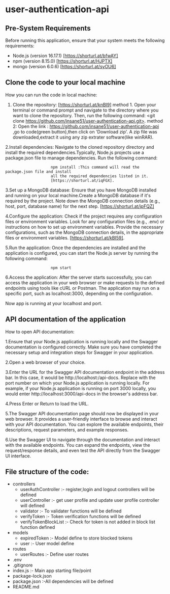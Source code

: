# user-authentication-api

## Pre-System Requirements

Before running this application, ensure that your system meets the following requirements:

- Node.js (version 16.17.1) [https://shorturl.at/bfwAY]
- npm (version 8.15.0) [https://shorturl.at/HJPTX]
- mongo (version 6.0.6) [https://shorturl.at/syOU6]

## Clone the code to your local machine

How you can run the code in local machine:
1. Clone the repository: [https://shorturl.at/knBI9]
        method 1. Open your terminal or command prompt and navigate to the directory where you want to clone the repository. Then, run the following command: <git         clone https://github.com/insane51/user-authentication-api.git>.
        method 2: Open the link : https://github.com/insane51/user-authentication-api ,go to code(green button),then click on 'Download zip'.
        A zip file was downloaded,extract it using any zip extrater software(like winRAR).

2.Install dependencies: Navigate to the cloned repository directory and install the required 
                        dependencies.Typically, Node.js projects use a package.json file to
                        manage dependencies. Run the following command:
                        
                        npm install :This command will read the package.json file and install 
                        all the required dependencies listed in it.
                        [https://shorturl.at/iqFGX].


3.Set up a MongoDB database: Ensure that you have MongoDB installed and running on your local 
    machine.Create a MongoDB database if it's required by the project. Note down the MongoDB connection details (e.g., host, port, database name) for the next step.
    [https://shorturl.at/jpFQZ]

4.Configure the application: Check if the project requires any configuration files or 
    environment variables. Look for any configuration files (e.g., .env) or instructions on how to set up environment variables. Provide the necessary configurations, such as the MongoDB connection details, in the appropriate files or environment variables.
    [https://shorturl.at/kBI59].

5.Run the application: Once the dependencies are installed and the application is configured, 
                        you can start the Node.js server by running the following command:
                        
                        npm start

6.Access the application: After the server starts successfully, you can access the application in 
                        your web browser or make requests to the defined endpoints using tools like 
                        cURL or Postman. The application may run on a specific port, such as localhost:3000, depending on the configuration.


Now app is running at your localhost and port.

## API documentation of the application

How to open API documentation:

1.Ensure that your Node.js application is running locally and the Swagger documentation is configured correctly. Make sure you have completed the necessary setup and integration steps for Swagger in your application.

2.Open a web browser of your choice.

3.Enter the URL for the Swagger API documentation endpoint in the address bar. In this case, it would 
    be http://localhost:<port>/api-docs. Replace <port> with the port number on which your Node.js application is running locally.
    For example, if your Node.js application is running on port 3000 locally, you would enter 
    http://localhost:3000/api-docs in the browser's address bar.

4.Press Enter or Return to load the URL.

5.The Swagger API documentation page should now be displayed in your web browser. It provides a user-friendly interface to browse and interact with your API documentation. You can explore the available endpoints, their descriptions, request parameters, and example responses.

6.Use the Swagger UI to navigate through the documentation and interact with the available endpoints. You can expand the endpoints, view the request/response details, and even test the API directly from the Swagger UI interface.


## File structure of the code:


- controllers
    - userAuthController :- register,login and logout controllers will be defined
    - userController :- get user profile and update user profile controller will defined
    - validator :- To validater functions will be defined
    - verifyToken :- Token verification functions will be defined
    - verifyTokenBlockList :- Check for token is not added in block list function defined
- models
    - expiredToken :- Model define to store blocked tokens
    - user :- User model define
- routes
    - userRoutes :- Define user routes
- .env 
- .gitignore
- index.js :- Main app starting file/point
- package-lock.json
- package.json :-All dependencies will be defined
- README.md




